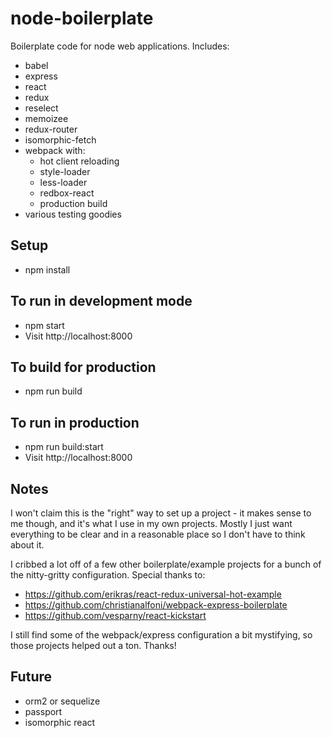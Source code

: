 # node-boilerplate

Boilerplate code for node web applications.  Includes:

- babel
- express
- react
- redux
- reselect
- memoizee
- redux-router
- isomorphic-fetch
- webpack with:
    - hot client reloading
    - style-loader
    - less-loader
    - redbox-react
    - production build
- various testing goodies

## Setup

- npm install

## To run in development mode

- npm start
- Visit http://localhost:8000

## To build for production

- npm run build

## To run in production

- npm run build:start
- Visit http://localhost:8000

## Notes

I won't claim this is the "right" way to set up a project - it makes sense to me though, and it's what I use in my own projects.  Mostly I just want everything to be clear and in a reasonable place so I don't have to think about it.   

I cribbed a lot off of a few other boilerplate/example projects for a bunch of the nitty-gritty configuration.  Special thanks to:

- https://github.com/erikras/react-redux-universal-hot-example
- https://github.com/christianalfoni/webpack-express-boilerplate
- https://github.com/vesparny/react-kickstart

I still find some of the webpack/express configuration a bit mystifying, so those projects helped out a ton.  Thanks!

## Future

- orm2 or sequelize
- passport
- isomorphic react
